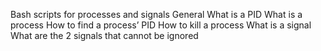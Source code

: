Bash scripts for processes and signals
General
What is a PID
What is a process
How to find a process’ PID
How to kill a process
What is a signal
What are the 2 signals that cannot be ignored

